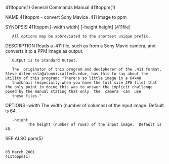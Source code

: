 411toppm(1)                                                                             General Commands Manual                                                                            411toppm(1)

NAME
       411toppm - convert Sony Mavica .411 image to ppm

SYNOPSIS
       411toppm [-width width] [-height height] [411file]

       All options may be abbreviated to the shortest unique prefix.

DESCRIPTION
       Reads a .411 file, such as from a Sony Mavic camera, and converts it to a PPM image as output.

       Output is to Standard Output.

       The  originator of this program and decipherer of the .411 format, Steve Allen <sla@alumni.caltech.edu>, has this to say about the utility of this program: "There's so little image in a 64x48
       thumbnail (especially when you have the full size JPG file) that the only point in doing this was to answer the implicit challenge posed by the manual stating that only  the  camera  can  use
       these files."

OPTIONS
       -width The width (number of columns) of the input image.  Default is 64.

       -height
              The height (number of rows) of the input image.  Default is 48.

SEE ALSO
       ppm(5)

                                                                                             03 March 2001                                                                                 411toppm(1)

